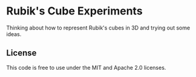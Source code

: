 # Rubik's Cube Experiments

Thinking about how to represent Rubik's cubes in 3D and trying out some ideas.

## License

This code is free to use under the MIT and Apache 2.0 licenses.

